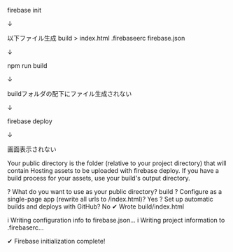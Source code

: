 firebase init

↓

以下ファイル生成
build > index.html
.firebaseerc
firebase.json

↓

npm run build

↓

buildフォルダの配下にファイル生成されない

↓

firebase deploy

↓

画面表示されない


Your public directory is the folder (relative to your project directory) that
will contain Hosting assets to be uploaded with firebase deploy. If you
have a build process for your assets, use your build's output directory.

? What do you want to use as your public directory? build
? Configure as a single-page app (rewrite all urls to /index.html)? Yes
? Set up automatic builds and deploys with GitHub? No
✔  Wrote build/index.html

i  Writing configuration info to firebase.json...
i  Writing project information to .firebaserc...

✔  Firebase initialization complete!
